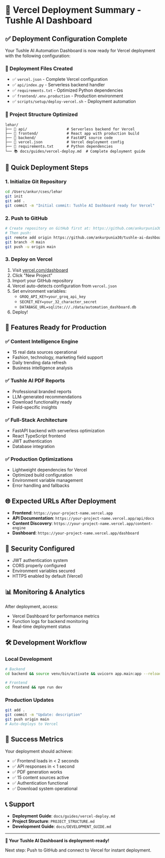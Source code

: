 # 🚀 Vercel Deployment Summary - Tushle AI Dashboard

## ✅ Deployment Configuration Complete

Your Tushle AI Automation Dashboard is now ready for Vercel deployment with the following configuration:

### 📁 Deployment Files Created
- ✅ `vercel.json` - Complete Vercel configuration
- ✅ `api/index.py` - Serverless backend handler  
- ✅ `requirements.txt` - Optimized Python dependencies
- ✅ `frontend/.env.production` - Production environment
- ✅ `scripts/setup/deploy-vercel.sh` - Deployment automation

### 🔧 Project Structure Optimized
```
lehar/
├── 📁 api/                  # Serverless backend for Vercel
├── 📁 frontend/             # React app with production build
├── 📁 backend/              # FastAPI source code
├── 🔧 vercel.json           # Vercel deployment config
├── 📄 requirements.txt      # Python dependencies
└── 📚 docs/guides/vercel-deploy.md  # Complete deployment guide
```

## 🚀 Quick Deployment Steps

### 1. Initialize Git Repository
```bash
cd /Users/ankur/cses/lehar
git init
git add .
git commit -m "Initial commit: Tushle AI Dashboard ready for Vercel"
```

### 2. Push to GitHub
```bash
# Create repository on GitHub first at: https://github.com/ankurpunia30/tushle-ai-dashboard
# Then push:
git remote add origin https://github.com/ankurpunia30/tushle-ai-dashboard.git
git branch -M main
git push -u origin main
```

### 3. Deploy on Vercel
1. Visit [vercel.com/dashboard](https://vercel.com/dashboard)
2. Click "New Project"
3. Import your GitHub repository
4. Vercel auto-detects configuration from `vercel.json`
5. Set environment variables:
   - `GROQ_API_KEY=your_groq_api_key`
   - `SECRET_KEY=your_32_character_secret`
   - `DATABASE_URL=sqlite:///./data/automation_dashboard.db`
6. Deploy!

## 🎯 Features Ready for Production

### ✅ Content Intelligence Engine
- 15 real data sources operational
- Fashion, technology, marketing field support
- Daily trending data refresh
- Business intelligence analysis

### ✅ Tushle AI PDF Reports
- Professional branded reports
- LLM-generated recommendations
- Download functionality ready
- Field-specific insights

### ✅ Full-Stack Architecture
- FastAPI backend with serverless optimization
- React TypeScript frontend
- JWT authentication
- Database integration

### ✅ Production Optimizations
- Lightweight dependencies for Vercel
- Optimized build configuration
- Environment variable management
- Error handling and fallbacks

## 🌐 Expected URLs After Deployment

- **Frontend**: `https://your-project-name.vercel.app`
- **API Documentation**: `https://your-project-name.vercel.app/api/docs`
- **Content Discovery**: `https://your-project-name.vercel.app/content-engine`
- **Dashboard**: `https://your-project-name.vercel.app/dashboard`

## 🔐 Security Configured

- JWT authentication system
- CORS properly configured
- Environment variables secured
- HTTPS enabled by default (Vercel)

## 📊 Monitoring & Analytics

After deployment, access:
- Vercel Dashboard for performance metrics
- Function logs for backend monitoring
- Real-time deployment status

## 🛠️ Development Workflow

### Local Development
```bash
# Backend
cd backend && source venv/bin/activate && uvicorn app.main:app --reload

# Frontend  
cd frontend && npm run dev
```

### Production Updates
```bash
git add .
git commit -m "Update: description"
git push origin main
# Auto-deploys to Vercel
```

## 🎉 Success Metrics

Your deployment should achieve:
- ✅ Frontend loads in < 2 seconds
- ✅ API responses in < 1 second
- ✅ PDF generation works
- ✅ 15 content sources active
- ✅ Authentication functional
- ✅ Download system operational

## 📞 Support

- **Deployment Guide**: `docs/guides/vercel-deploy.md`
- **Project Structure**: `PROJECT_STRUCTURE.md`
- **Development Guide**: `docs/DEVELOPMENT_GUIDE.md`

---

**🚀 Your Tushle AI Dashboard is deployment-ready!**

Next step: Push to GitHub and connect to Vercel for instant deployment.
